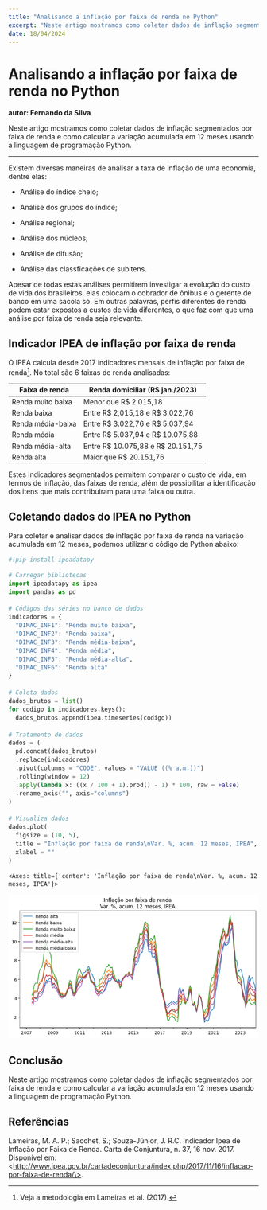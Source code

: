 ```yaml
---
title: "Analisando a inflação por faixa de renda no Python"
excerpt: "Neste artigo mostramos como coletar dados de inflação segmentados por faixa de renda e como calcular a variação acumulada em 12 meses usando a linguagem de programação Python. <br/><img src='/images/portfolio/inflacao_faixa_renda/output_3_1.png'>"
date: 18/04/2024
---
```


# Analisando a inflação por faixa de renda no Python

**autor: Fernando da Silva**

Neste artigo mostramos como coletar dados de inflação segmentados por faixa de renda e como calcular a variação acumulada em 12 meses usando a linguagem de programação Python.

<hr>

Existem diversas maneiras de analisar a taxa de inflação de uma economia, dentre elas:

-   Análise do índice cheio;

-   Análise dos grupos do índice;

-   Análise regional;

-   Análise dos núcleos;

-   Análise de difusão;

-   Análise das classficações de subitens.

Apesar de todas estas análises permitirem investigar a evolução do custo de vida dos brasileiros, elas colocam o cobrador de ônibus e o gerente de banco em uma sacola só. Em outras palavras, perfis diferentes de renda podem estar expostos a custos de vida diferentes, o que faz com que uma análise por faixa de renda seja relevante.

## Indicador IPEA de inflação por faixa de renda

O IPEA calcula desde 2017 indicadores mensais de inflação por faixa de renda[^1]. No total são 6 faixas de renda analisadas:

[^1]: Veja a metodologia em Lameiras et al. (2017).

| Faixa de renda    | Renda domiciliar (R\$ jan./2023)     |
|-------------------|--------------------------------------|
| Renda muito baixa | Menor que R\$ 2.015,18               |
| Renda baixa       | Entre R\$ 2,015,18 e R\$ 3.022,76    |
| Renda média-baixa | Entre R\$ 3.022,76 e R\$ 5.037,94    |
| Renda média       | Entre R\$ 5.037,94 e R\$ 10.075,88   |
| Renda média-alta  | Entre R\$ 10.075,88 e R\$ 20.151,75  |
| Renda alta        | Maior que R\$ 20.151,76              |

Estes indicadores segmentados permitem comparar o custo de vida, em termos de inflação, das faixas de renda, além de possibilitar a identificação dos itens que mais contribuiram para uma faixa ou outra.

## Coletando dados do IPEA no Python

Para coletar e analisar dados de inflação por faixa de renda na variação acumulada em 12 meses, podemos utilizar o código de Python abaixo:


```python
#!pip install ipeadatapy
```


```python
# Carregar bibliotecas
import ipeadatapy as ipea
import pandas as pd

# Códigos das séries no banco de dados
indicadores = {
  "DIMAC_INF1": "Renda muito baixa",
  "DIMAC_INF2": "Renda baixa",
  "DIMAC_INF3": "Renda média-baixa",
  "DIMAC_INF4": "Renda média",
  "DIMAC_INF5": "Renda média-alta",
  "DIMAC_INF6": "Renda alta"
}

# Coleta dados
dados_brutos = list()
for codigo in indicadores.keys():
  dados_brutos.append(ipea.timeseries(codigo))

# Tratamento de dados
dados = (
  pd.concat(dados_brutos)
  .replace(indicadores)
  .pivot(columns = "CODE", values = "VALUE ((% a.m.))")
  .rolling(window = 12)
  .apply(lambda x: ((x / 100 + 1).prod() - 1) * 100, raw = False)
  .rename_axis("", axis="columns")
)

# Visualiza dados
dados.plot(
  figsize = (10, 5),
  title = "Inflação por faixa de renda\nVar. %, acum. 12 meses, IPEA",
  xlabel = ""
)
```




    <Axes: title={'center': 'Inflação por faixa de renda\nVar. %, acum. 12 meses, IPEA'}>




    
![png](/images/portfolio/inflacao_faixa_renda/output_3_1.png)
    


## Conclusão

Neste artigo mostramos como coletar dados de inflação segmentados por faixa de renda e como calcular a variação acumulada em 12 meses usando a linguagem de programação Python.

## Referências

Lameiras, M. A. P.; Sacchet, S.; Souza-Júnior, J. R.C. Indicador Ipea de Inflação por Faixa de Renda. Carta de Conjuntura, n. 37, 16 nov. 2017. Disponível em: \<http://www.ipea.gov.br/cartadeconjuntura/index.php/2017/11/16/inflacao-por-faixa-de-renda/\>.
